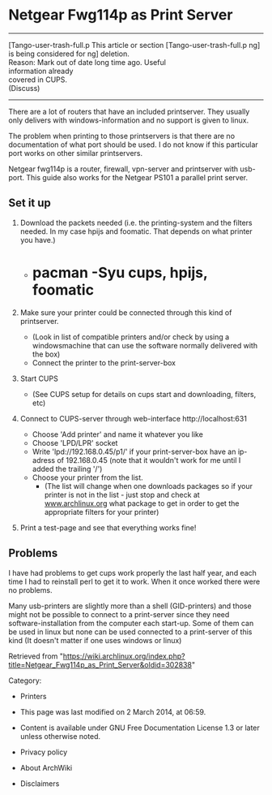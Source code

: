 Netgear Fwg114p as Print Server
===============================

  ------------------------ ------------------------ ------------------------
  [Tango-user-trash-full.p This article or section  [Tango-user-trash-full.p
  ng]                      is being considered for  ng]
                           deletion.                
                           Reason: Mark out of date 
                           long time ago. Useful    
                           information already      
                           covered in CUPS.         
                           (Discuss)                
  ------------------------ ------------------------ ------------------------

There are a lot of routers that have an included printserver. They
usually only delivers with windows-information and no support is given
to linux.

The problem when printing to those printservers is that there are no
documentation of what port should be used. I do not know if this
particular port works on other similar printservers.

Netgear fwg114p is a router, firewall, vpn-server and printserver with
usb-port. This guide also works for the Netgear PS101 a parallel print
server.

Set it up
---------

1.  Download the packets needed (i.e. the printing-system and the
    filters needed. In my case hpijs and foomatic. That depends on what
    printer you have.)
    -   # pacman -Syu cups, hpijs, foomatic

2.  Make sure your printer could be connected through this kind of
    printserver.
    -   (Look in list of compatible printers and/or check by using a
        windowsmachine that can use the software normally delivered with
        the box)
    -   Connect the printer to the print-server-box

3.  Start CUPS
    -   (See CUPS setup for details on cups start and downloading,
        filters, etc)

4.  Connect to CUPS-server through web-interface http://localhost:631
    -   Choose 'Add printer' and name it whatever you like
    -   Choose 'LPD/LPR' socket
    -   Write 'lpd://192.168.0.45/p1/' if your print-server-box have an
        ip-adress of 192.168.0.45 (note that it wouldn't work for me
        until I added the trailing '/')
    -   Choose your printer from the list.
        -   (The list will change when one downloads packages so if your
            printer is not in the list - just stop and check at
            www.archlinux.org what package to get in order to get the
            appropriate filters for your printer)

5.  Print a test-page and see that everything works fine!

Problems
--------

I have had problems to get cups work properly the last half year, and
each time I had to reinstall perl to get it to work. When it once worked
there were no problems.

Many usb-printers are slightly more than a shell (GID-printers) and
those might not be possible to connect to a print-server since they need
software-installation from the computer each start-up. Some of them can
be used in linux but none can be used connected to a print-server of
this kind (It doesn't matter if one uses windows or linux)

Retrieved from
"https://wiki.archlinux.org/index.php?title=Netgear_Fwg114p_as_Print_Server&oldid=302838"

Category:

-   Printers

-   This page was last modified on 2 March 2014, at 06:59.
-   Content is available under GNU Free Documentation License 1.3 or
    later unless otherwise noted.
-   Privacy policy
-   About ArchWiki
-   Disclaimers
